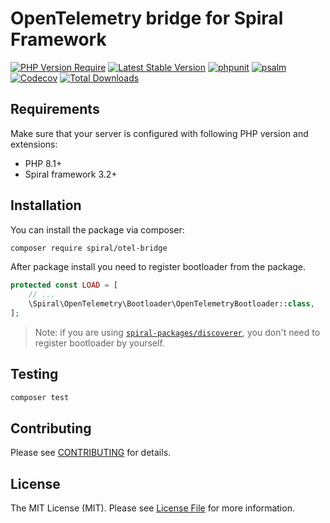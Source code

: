 # OpenTelemetry bridge for Spiral Framework

[![PHP Version Require](https://poser.pugx.org/spiral/otel-bridge/require/php)](https://packagist.org/packages/spiral/otel-bridge)
[![Latest Stable Version](https://poser.pugx.org/spiral/otel-bridge/v/stable)](https://packagist.org/packages/spiral/otel-bridge)
[![phpunit](https://github.com/spiral/otel-bridge/actions/workflows/phpunit.yml/badge.svg)](https://github.com/spiral/otel-bridge/actions)
[![psalm](https://github.com/spiral/otel-bridge/actions/workflows/psalm.yml/badge.svg)](https://github.com/spiral/otel-bridge/actions)
[![Codecov](https://codecov.io/gh/spiral/otel-bridge/branch/master/graph/badge.svg)](https://codecov.io/gh/spiral/otel-bridge/)
[![Total Downloads](https://poser.pugx.org/spiral/otel-bridge/downloads)](https://packagist.org/spiral/otel-bridge/phpunit)

## Requirements

Make sure that your server is configured with following PHP version and extensions:

- PHP 8.1+
- Spiral framework 3.2+

## Installation

You can install the package via composer:

```bash
composer require spiral/otel-bridge
```

After package install you need to register bootloader from the package.

```php
protected const LOAD = [
    // ...
    \Spiral\OpenTelemetry\Bootloader\OpenTelemetryBootloader::class,
];
```

> Note: if you are using [`spiral-packages/discoverer`](https://github.com/spiral-packages/discoverer),
> you don't need to register bootloader by yourself.

## Testing

```bash
composer test
```

## Contributing

Please see [CONTRIBUTING](.github/CONTRIBUTING.md) for details.

## License

The MIT License (MIT). Please see [License File](LICENSE) for more information.
